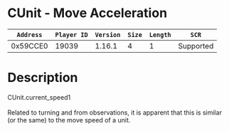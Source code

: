 # CUnit - Move Acceleration

| `Address` | `Player ID` | `Version` | `Size` | `Length` | `SCR` |
| ---------- | ----------- | --------- | ------ | -------- | ---- |
| 0x59CCE0 | 19039 | 1.16.1 | 4 | 1 | Supported |

# Description

CUnit.current_speed1<br><br>Related to turning and from observations, it is apparent that this is similar (or the same) to the move speed of a unit.